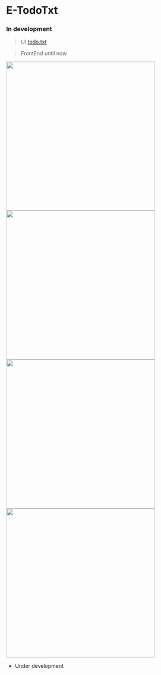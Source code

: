 # E-TodoTxt
### In development

> UI [todo.txt](http://todotxt.org/)

> FrontEnd until now

<p float="left">
  <img src=".github/assets/today.png" width="400" />
  <img src=".github/assets/upcoming.png" width="400" />
  <img src=".github/assets/search.png" width="400" />
  <img src=".github/assets/create-task.png" width="400" />
</p>

- Under development
